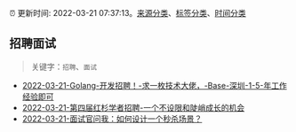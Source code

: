 :alarm_clock: 更新时间: 2022-03-21 07:37:13。[来源分类](../README.md)、[标签分类](../TAGS.md)、[时间分类](../TIMELINE.md)

## 招聘面试


> 关键字：`招聘`、`面试`



- [2022-03-21-Golang-开发招聘！-求一枚技术大佬，-Base-深圳-1-5-年工作经验即可](https://www.v2ex.com/t/841854) 
- [2022-03-21-第四届红杉学者招聘-一个不设限和陡峭成长的机会](https://www.v2ex.com/t/841822) 
- [2022-03-21-面试官问我：如何设计一个秒杀场景？](https://toutiao.io/k/500rxou) 